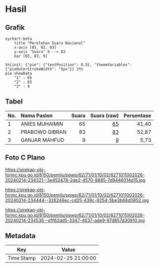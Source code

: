 # Hasil

## Grafik

```mermaid
xychart-beta
    title "Perolehan Suara Nasional"
    x-axis [01, 02, 03]
    y-axis "Suara" 0 --> 83
    bar [65, 83, 9]
```

```mermaid
%%{init: {"pie": {"textPosition": 0.5}, "themeVariables": {"pieOuterStrokeWidth": "5px"}} }%%
pie showData
    "1" : 65
    "2" : 83
    "3" : 9
```

## Tabel

| No. | Nama Paslon    | Suara | Suara (raw) | Persentase |
|:--- |:-------------- | -----:| -----------:| ----------:|
| 1   | ANIES MUHAIMIN | 65    | [65][p-1]   | 41,40      |
| 2   | PRABOWO GIBRAN | 83    | [83][p-2]   | 52,87      |
| 3   | GANJAR MAHFUD  | 9     | [9][p-3]    | 5,73       |


[p-1]: https://github.com/gigit-pemilu/pemilu-2024/blob/main/pilpres/hitung-suara/sub/62-kalimantan-tengah/sub/71-kota-palangkaraya/sub/01-pahandut/sub/1002-panarung/sub/026-tps/sub/paslon-1.txt
[p-2]: https://github.com/gigit-pemilu/pemilu-2024/blob/main/pilpres/hitung-suara/sub/62-kalimantan-tengah/sub/71-kota-palangkaraya/sub/01-pahandut/sub/1002-panarung/sub/026-tps/sub/paslon-2.txt
[p-3]: https://github.com/gigit-pemilu/pemilu-2024/blob/main/pilpres/hitung-suara/sub/62-kalimantan-tengah/sub/71-kota-palangkaraya/sub/01-pahandut/sub/1002-panarung/sub/026-tps/sub/paslon-3.txt

## Foto C Plano

https://sirekap-obj-formc.kpu.go.id/8150/pemilu/ppwp/62/71/01/10/02/6271011002026-20240214-234321--3e452478-2de2-4570-8885-7d9446014d15.jpg

https://sirekap-obj-formc.kpu.go.id/8150/pemilu/ppwp/62/71/01/10/02/6271011002026-20240214-234444--326248ec-cd25-439c-9254-5be3b68d0852.jpg

https://sirekap-obj-formc.kpu.go.id/8150/pemilu/ppwp/62/71/01/10/02/6271011002026-20240214-234536--d1f62dd5-3347-4637-ade9-97d857d30910.jpg


## Metadata

| Key        | Value               |
| ---------- | ------------------- |
| Time Stamp | 2024-02-25 21:00:00 |



